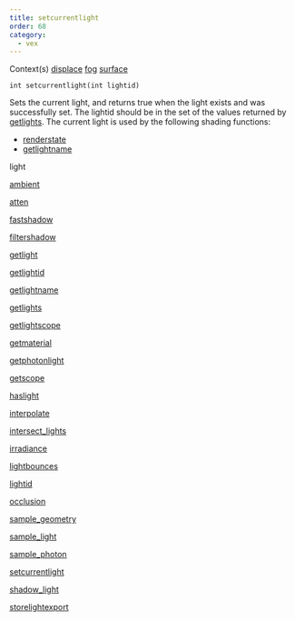 ```yaml
---
title: setcurrentlight
order: 68
category:
  - vex
---
```




Context(s)
[displace](../contexts/displace.html)
[fog](../contexts/fog.html)
[surface](../contexts/surface.html)

`int setcurrentlight(int lightid)`

Sets the current light, and returns true when the light exists and was successfully set. The lightid should be in the set of the values returned by [getlights](getlights.html "Returns an array of light identifiers for the currently shaded surface."). The current light is used by the following shading functions:

- [renderstate](renderstate.html "Queries the renderer for a named property.")
- [getlightname](getlightname.html "Returns the name of the current light when called from within an illuminance loop, or converts an integer light ID into the light’s name.")


light

[ambient](ambient.html)

[atten](atten.html)

[fastshadow](fastshadow.html)

[filtershadow](filtershadow.html)

[getlight](getlight.html)

[getlightid](getlightid.html)

[getlightname](getlightname.html)

[getlights](getlights.html)

[getlightscope](getlightscope.html)

[getmaterial](getmaterial.html)

[getphotonlight](getphotonlight.html)

[getscope](getscope.html)

[haslight](haslight.html)

[interpolate](interpolate.html)

[intersect_lights](intersect_lights.html)

[irradiance](irradiance.html)

[lightbounces](lightbounces.html)

[lightid](lightid.html)

[occlusion](occlusion.html)

[sample_geometry](sample_geometry.html)

[sample_light](sample_light.html)

[sample_photon](sample_photon.html)

[setcurrentlight](setcurrentlight.html)

[shadow_light](shadow_light.html)

[storelightexport](storelightexport.html)
